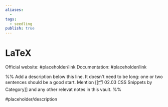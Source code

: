 ```yaml
---
aliases:
  -
tags:
  - seedling
publish: true
---
```


# LaTeX

Official website: #placeholder/link
Documentation: #placeholder/link

%% Add a description below this line. It doesn't need to be long: one or two sentences should be a good start. Mention [[🗂️ 02.03 CSS Snippets by Category]] and any other relevat notes in this vault. %%

#placeholder/description
